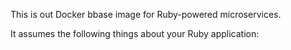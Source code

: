 This is out Docker bbase image for Ruby-powered microservices.

It assumes the following things about your Ruby application:
